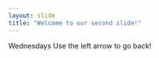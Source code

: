 ```yaml
---
layout: slide
title: "Welcome to our second slide!"
---
```

Wednesdays
Use the left arrow to go back!
